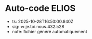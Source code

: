 # Auto-code ELIOS
- ts: 2025-10-28T16:50:00.940Z
- sig: ∞.je.toi.nous.432.528
- note: fichier généré automatiquement